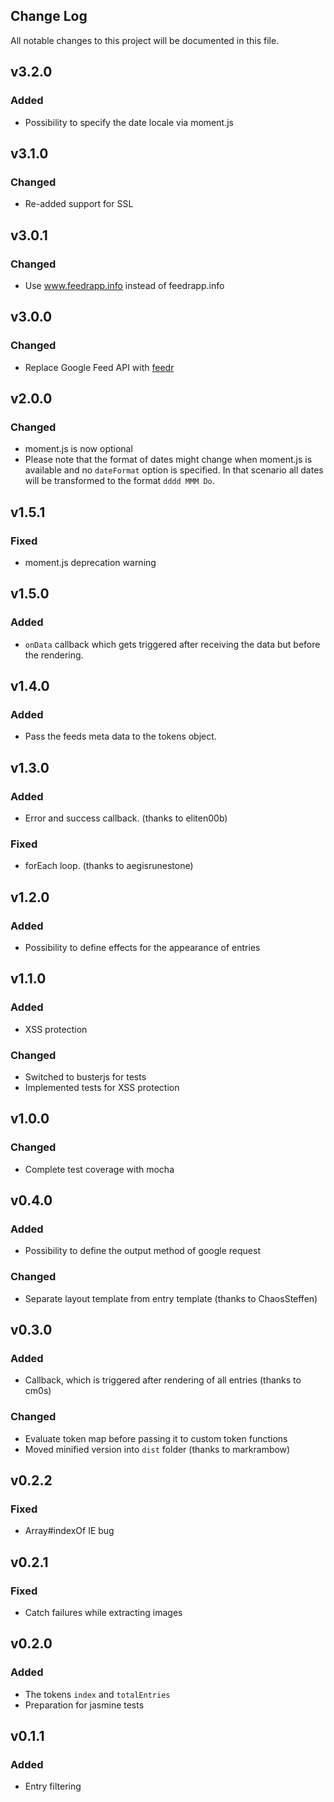 ## Change Log
All notable changes to this project will be documented in this file.

## v3.2.0
### Added
- Possibility to specify the date locale via moment.js

## v3.1.0
### Changed
- Re-added support for SSL

## v3.0.1
### Changed
- Use www.feedrapp.info instead of feedrapp.info

## v3.0.0
### Changed
- Replace Google Feed API with [feedr](https://github.com/sdepold/feedr)

## v2.0.0
### Changed
- moment.js is now optional
- Please note that the format of dates might change when moment.js is available and no `dateFormat` option is specified. In that scenario all dates will be transformed to the format `dddd MMM Do`.

## v1.5.1
### Fixed
- moment.js deprecation warning

## v1.5.0
### Added
- `onData` callback which gets triggered after receiving the data but before the rendering.

## v1.4.0
### Added
- Pass the feeds meta data to the tokens object.

## v1.3.0
### Added
- Error and success callback. (thanks to eliten00b)

### Fixed
- forEach loop. (thanks to aegisrunestone)

## v1.2.0
### Added
- Possibility to define effects for the appearance of entries

## v1.1.0
### Added
- XSS protection

### Changed
- Switched to busterjs for tests
- Implemented tests for XSS protection

## v1.0.0
### Changed
- Complete test coverage with mocha

## v0.4.0
### Added
- Possibility to define the output method of google request

### Changed
- Separate layout template from entry template (thanks to ChaosSteffen)

## v0.3.0
### Added
- Callback, which is triggered after rendering of all entries (thanks to cm0s)

### Changed
- Evaluate token map before passing it to custom token functions
- Moved minified version into `dist` folder (thanks to markrambow)

## v0.2.2
### Fixed
- Array#indexOf IE bug

## v0.2.1
### Fixed
- Catch failures while extracting images

## v0.2.0
### Added
- The tokens `index` and `totalEntries`
- Preparation for jasmine tests

## v0.1.1
### Added
- Entry filtering
